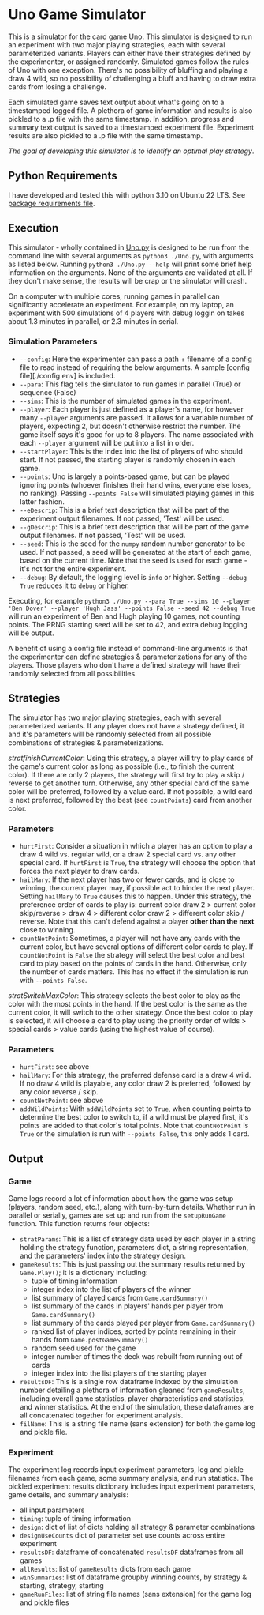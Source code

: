 # Uno Game Simulator
This is a simulator for the card game Uno. This simulator is designed to run an experiment with two major playing strategies, each with several parameterized variants. Players can either have their strategies defined by the experimenter, or assigned randomly. Simulated games follow the rules of Uno with one exception. There's no possibility of bluffing and playing a draw 4 wild, so no possibility of challenging a bluff and having to draw extra cards from losing a challenge.

Each simulated game saves text output about what's going on to a timestamped logged file. A plethora of game information and results is also pickled to a .p file with the same timestamp. In addition, progress and summary text output is saved to a timestamped experiment file. Experiment results are also pickled to a .p file with the same timestamp.

*The goal of developing this simulator is to identify an optimal play strategy*. 

## Python Requirements
I have developed and tested this with python 3.10 on Ubuntu 22 LTS. See [package requirements file](./requirements.txt).

## Execution
This simulator - wholly contained in [Uno.py](./Uno.py) is designed to be run from the command line with several arguments as `python3 ./Uno.py`, with arguments as listed below. Running `python3 ./Uno.py --help` will print some brief help information on the arguments. None of the arguments are validated at all. If they don't make sense, the results will be crap or the simulator will crash.

On a computer with multiple cores, running games in parallel can significantly accelerate an experiment. For example, on my laptop, an experiment with 500 simulations of 4 players with debug loggin on takes about 1.3 minutes in parallel, or 2.3 minutes in serial.

### Simulation Parameters
- `--config`: Here the experimenter can pass a path + filename of a config file to read instead of requiring the below arguments. A sample [config file][./config.env] is included.
- `--para`: This flag tells the simulator to run games in parallel (True) or sequence (False)
- `--sims`: This is the number of simulated games in the experiment.
- `--player`: Each player is just defined as a player's name, for however many `--player` arguments are passed. It allows for a variable number of players, expecting 2, but doesn't otherwise restrict the number. The game itself says it's good for up to 8 players. The name associated with each `--player` argument will be put into a list in order.
- `--startPlayer`: This is the index into the list of players of who should start. If not passed, the starting player is randomly chosen in each game.
- `--points`: Uno is largely a points-based game, but can be played ignoring points (whoever finishes their hand wins, everyone else loses, no ranking). Passing `--points False` will simulated playing games in this latter fashion.
- `--eDescrip`: This is a brief text description that will be part of the experiment output filenames. If not passed, 'Test' will be used.
- `--gDescrip`: This is a brief text description that will be part of the game output filenames. If not passed, 'Test' will be used.
- `--seed`: This is the seed for the `numpy` random number generator to be used. If not passed, a seed will be generated at the start of each game, based on the current time. Note that the seed is used for each game - it's not for the entire experiment.
- `--debug`: By default, the logging level is `info` or higher. Setting `--debug True` reduces it to `debug` or higher.

Executing, for example `python3 ./Uno.py --para True --sims 10 --player 'Ben Dover' --player 'Hugh Jass' --points False --seed 42 --debug True` will run an experiment of Ben and Hugh playing 10 games, not counting points. The PRNG starting seed will be set to 42, and extra debug logging will be output.

A benefit of using a config file instead of command-line arguments is that the experimenter can define strategies & parameterizations for any of the players. Those players who don't have a defined strategy will have their randomly selected from all possibilities.

## Strategies
The simulator has two major playing strategies, each with several parameterized variants. If any player does not have a strategy defined, it and it's parameters will be randomly selected from all possible combinations of strategies & parameterizations.

*stratfinishCurrentColor*: Using this strategy, a player will try to play cards of the game's current color as long as possible (i.e., to finish the current color). If there are only 2 players, the strategy will first try to play a skip / reverse to get another turn. Otherwise, any other special card of the same color will be preferred, followed by a value card. If not possible, a wild card is next preferred, followed by the best (see `countPoints`) card from another color.
### Parameters
- `hurtFirst`: Consider a situation in which a player has an option to play a draw 4 wild vs. regular wild, or a draw 2 special card vs. any other special card. If `hurtFirst` is `True`, the strategy will choose the option that forces the next player to draw cards.
- `hailMary`: If the next player has two or fewer cards, and is close to winning, the current player may, if possible act to hinder the next player. Setting `hailMary` to `True` causes this to happen. Under this strategy, the preference order of cards to play is: current color draw 2 > current color skip/reverse > draw 4 > different color draw 2 > different color skip / reverse. Note that this can't defend against a player **other than the next** close to winning.
- `countNotPoint`: Sometimes, a player will not have any cards with the current color, but have several options of different color cards to play. If `countNotPoint` is `False` the strategy will select the best color and best card to play based on the points of cards in the hand. Otherwise, only the number of cards matters. This has no effect if the simulation is run with `--points False`.

*stratSwitchMaxColor*: This strategy selects the best color to play as the color with the most points in the hand. If the best color is the same as the current color, it will switch to the other strategy. Once the best color to play is selected, it will choose a card to play using the priority order of wilds > special cards > value cards (using the highest value of course).
### Parameters
- `hurtFirst`: see above
- `hailMary`: For this strategy, the preferred defense card is a draw 4 wild. If no draw 4 wild is playable, any color draw 2 is preferred, followed by any color reverse / skip. 
- `countNotPoint`: see above
- `addWildPoints`: With `addWildPoints` set to `True`, when counting points to determine the best color to switch to, if a wild must be played first, it's points are added to that color's total points. Note that `countNotPoint` is `True` or the simulation is run with `--points False`, this only adds 1 card.

## Output
### Game
Game logs record a lot of information about how the game was setup (players, random seed, etc.), along with turn-by-turn details. Whether run in parallel or serially, games are set up and run from the `setupRunGame` function. This function returns four objects:

- `stratParams`: This is a list of strategy data used by each player in a string holding the strategy function, parameters dict, a string representation, and the parameters' index into the strategy design.
- `gameResults`: This is just passing out the summary results returned by `Game.Play()`; it is a dictionary including:
    - tuple of timing information
    - integer index into the list of players of the winner
    - list summary of played cards from `Game.cardSummary()`
    - list summary of the cards in players' hands per player from `Game.cardSummary()`
    - list summary of the cards played per player from `Game.cardSummary()`
    - ranked list of player indices, sorted by points remaining in their hands from `Game.postGameSummary()`
    - random seed used for the game
    - integer number of times the deck was rebuilt from running out of cards
    - integer index into the list players of the starting player
- `resultsDF`: This is a single row dataframe indexed by the simulation number detailing a plethora of information gleaned from `gameResults`, including overall game statistics, player characteristics and statistics, and winner statistics. At the end of the simulation, these dataframes are all concatenated together for experiment analysis.
- `filName`: This is a string file name (sans extension) for both the game log and pickle file.


### Experiment
The experiment log records input experiment parameters, log and pickle filenames from each game, some summary analysis, and run statistics. The pickled experiment results dictionary includes input experiment parameters, game details, and summary analysis:

- all input parameters
- `timing`: tuple of timing information
- `design`: dict of list of dicts holding all strategy & parameter combinations
- `designUseCounts` dict of parameter set use counts across entire experiment
- `resultsDF`: dataframe of concatenated `resultsDF` dataframes from all games
- `allResults`: list of `gameResults` dicts from each game
- `winSummaries`: list of dataframe groupby winning counts, by strategy & starting, strategy, starting
- `gameRunFiles`: list of string file names (sans extension) for the game log and pickle files
